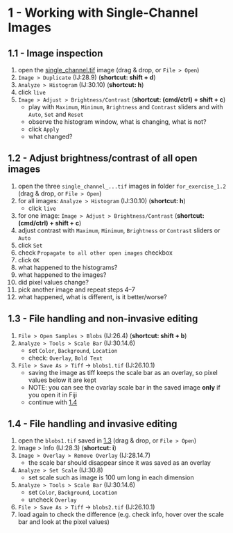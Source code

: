 # 1 - Working with Single-Channel Images

## 1.1 - Image inspection

1. open the [single_channel.tif](images/single_channel.tif) image (drag & drop, or `File > Open`)
2. `Image > Duplicate` (IJ:28.9) (**shortcut: shift + d**)
3. `Analyze > Histogram` (IJ:30.10) (**shortcut: h**)
4. click `live`
5. `Image > Adjust > Brightness/Contrast` (**shortcut: (cmd/ctrl) + shift + c**)
    - play with `Maximum`, `Minimum`, `Brightness` and `Contrast` sliders and with `Auto`, `Set` and `Reset`
    - observe the histogram window, what is changing, what is not?
    - click `Apply`
    - what changed?

## 1.2 - Adjust brightness/contrast of all open images

1. open the three `single_channel_...tif` images in folder `for_exercise_1.2` (drag & drop, or `File > Open`)
2. for all images: `Analyze > Histogram` (IJ:30.10) (**shortcut: h**)
    - click `live`
3. for one image: `Image > Adjust > Brightness/Contrast` (**shortcut: (cmd/ctrl) + shift + c**)
4. adjust contrast with `Maximum`, `Minimum`, `Brightness` or `Contrast` sliders or `Auto`
5. click `Set`
6. check `Propagate to all other open images` checkbox
7. click `OK`
8. what happened to the histograms?
9. what happened to the images?
10. did pixel values change?
11. pick another image and repeat steps 4–7
12. what happened, what is different, is it better/worse?

## 1.3 - File handling and non-invasive editing

1. `File > Open Samples > Blobs` (IJ:26.4) (**shortcut: shift + b**)
2. `Analyze > Tools > Scale Bar` (IJ:30.14.6)
    - set `Color`, `Background`, `Location`
    - check: `Overlay`, `Bold Text`
3. `File > Save As > Tiff` -> `blobs1.tif` (IJ:26.10.1)
    - saving the image as tiff keeps the scale bar as an overlay, so pixel values below it are kept
    - NOTE: you can see the ovarlay scale bar in the saved image **only** if you open it in Fiji
    - continue with [1.4](#file-handling-and-invasive-editing)

## 1.4 - File handling and invasive editing

1. open the `blobs1.tif` saved in [1.3](#file-handling-and-non-invasive-editing) (drag & drop, or `File > Open`)
2. Image > Info (IJ:28.3) (**shortcut: i**)
3. `Image > Overlay > Remove Overlay` (IJ:28.14.7)
    - the scale bar should disappear since it was saved as an overlay
4. `Analyze > Set Scale` (IJ:30.8)
    - set scale such as image is 100 um long in each dimension
5. `Analyze > Tools > Scale Bar` (IJ:30.14.6)
    - set `Color`, `Background`, `Location`
    - uncheck `Overlay`
6. `File > Save As > Tiff` -> `blobs2.tif` (IJ:26.10.1)
7. load again to check the difference (e.g. check info, hover over the scale bar and look at the pixel values)